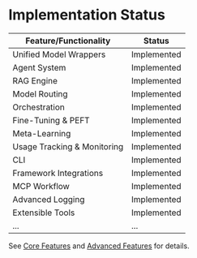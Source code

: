 # Implementation Status

| Feature/Functionality         | Status      |
|------------------------------|-------------|
| Unified Model Wrappers       | Implemented |
| Agent System                 | Implemented |
| RAG Engine                   | Implemented |
| Model Routing                | Implemented |
| Orchestration                | Implemented |
| Fine-Tuning & PEFT           | Implemented |
| Meta-Learning                | Implemented |
| Usage Tracking & Monitoring  | Implemented |
| CLI                          | Implemented |
| Framework Integrations       | Implemented |
| MCP Workflow                 | Implemented |
| Advanced Logging             | Implemented |
| Extensible Tools             | Implemented |
| ...                          | ...         |

See [Core Features](core-features.md) and [Advanced Features](advanced-features.md) for details. 